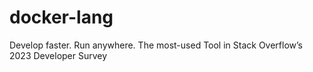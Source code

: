 # docker-lang
Develop faster. Run anywhere. The most-used Tool in Stack Overflow’s 2023 Developer Survey
